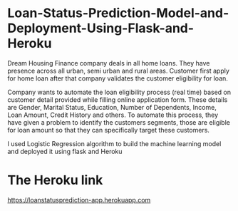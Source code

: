 # Loan-Status-Prediction-Model-and-Deployment-Using-Flask-and-Heroku

Dream Housing Finance company deals in all home loans. They have presence across all urban, semi urban and rural areas. Customer first apply for home loan after that company validates the customer eligibility for loan.

Company wants to automate the loan eligibility process (real time) based on customer detail provided while filling online application form. These details are Gender, Marital Status, Education, Number of Dependents, Income, Loan Amount, Credit History and others. To automate this process, they have given a problem to identify the customers segments, those are eligible for loan amount so that they can specifically target these customers.

I used Logistic Regression algorithm to build the machine learning model and deployed it using flask and  Heroku


# The Heroku link
 https://loanstatusprediction-app.herokuapp.com



